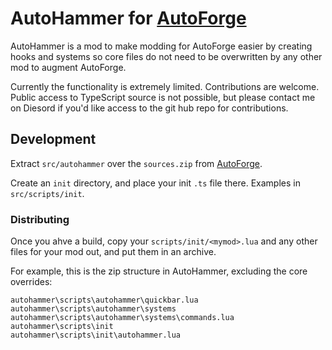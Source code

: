 # AutoHammer for [AutoForge](https://playautoforge.com/)

AutoHammer is a mod to make modding for AutoForge easier by creating hooks and systems so core files do not need to be overwritten by any other mod to augment AutoForge.

Currently the functionality is extremely limited. Contributions are welcome. Public access to TypeScript source is not possible, but please contact me on Diesord if you'd like access to the git hub repo for contributions.

## Development

Extract `src/autohammer` over the `sources.zip` from [AutoForge](https://playautoforge.com/).

Create an `init` directory, and place your init `.ts` file there. Examples in `src/scripts/init`.

### Distributing

Once you ahve a build, copy your `scripts/init/<mymod>.lua` and any other files for your mod out, and put them in an archive.

For example, this is the zip structure in AutoHammer, excluding the core overrides:
```
autohammer\scripts\autohammer\quickbar.lua
autohammer\scripts\autohammer\systems
autohammer\scripts\autohammer\systems\commands.lua
autohammer\scripts\init
autohammer\scripts\init\autohammer.lua
```
